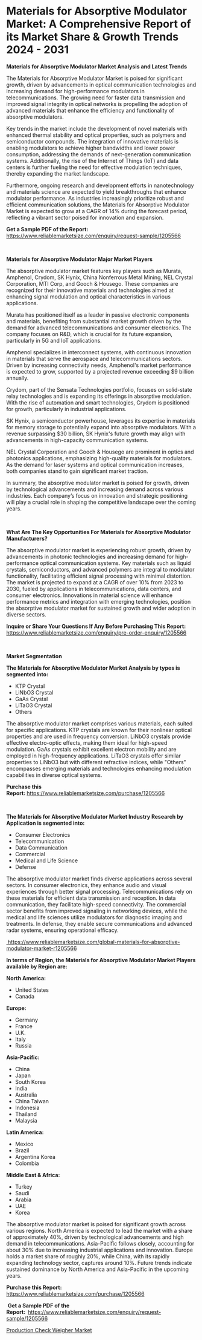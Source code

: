 <p><h1>Materials for Absorptive Modulator Market: A Comprehensive Report of its Market Share & Growth Trends 2024 - 2031</h1></p><p><strong>Materials for Absorptive Modulator Market Analysis and Latest Trends</strong></p>
<p><p>The Materials for Absorptive Modulator Market is poised for significant growth, driven by advancements in optical communication technologies and increasing demand for high-performance modulators in telecommunications. The growing need for faster data transmission and improved signal integrity in optical networks is propelling the adoption of advanced materials that enhance the efficiency and functionality of absorptive modulators.</p><p>Key trends in the market include the development of novel materials with enhanced thermal stability and optical properties, such as polymers and semiconductor compounds. The integration of innovative materials is enabling modulators to achieve higher bandwidths and lower power consumption, addressing the demands of next-generation communication systems. Additionally, the rise of the Internet of Things (IoT) and data centers is further fueling the need for effective modulation techniques, thereby expanding the market landscape.</p><p>Furthermore, ongoing research and development efforts in nanotechnology and materials science are expected to yield breakthroughs that enhance modulator performance. As industries increasingly prioritize robust and efficient communication solutions, the Materials for Absorptive Modulator Market is expected to grow at a CAGR of 14% during the forecast period, reflecting a vibrant sector poised for innovation and expansion.</p></p>
<p><strong>Get a Sample PDF of the Report:&nbsp;</strong> <a href="https://www.reliablemarketsize.com/enquiry/request-sample/1205566?utm_campaign=1133&utm_medium=2&utm_source=Github&utm_content=ia&utm_term=31122024&utm_id=materials-for-absorptive-modulator">https://www.reliablemarketsize.com/enquiry/request-sample/1205566</a></p>
<p>&nbsp;</p>
<p><strong>Materials for Absorptive Modulator Major Market Players</strong></p>
<p><p>The absorptive modulator market features key players such as Murata, Amphenol, Crydom, SK Hynix, China Nonferrous Metal Mining, NEL Crystal Corporation, MTI Corp, and Gooch & Housego. These companies are recognized for their innovative materials and technologies aimed at enhancing signal modulation and optical characteristics in various applications.</p><p>Murata has positioned itself as a leader in passive electronic components and materials, benefiting from substantial market growth driven by the demand for advanced telecommunications and consumer electronics. The company focuses on R&D, which is crucial for its future expansion, particularly in 5G and IoT applications.</p><p>Amphenol specializes in interconnect systems, with continuous innovation in materials that serve the aerospace and telecommunications sectors. Driven by increasing connectivity needs, Amphenol's market performance is expected to grow, supported by a projected revenue exceeding $9 billion annually.</p><p>Crydom, part of the Sensata Technologies portfolio, focuses on solid-state relay technologies and is expanding its offerings in absorptive modulation. With the rise of automation and smart technologies, Crydom is positioned for growth, particularly in industrial applications.</p><p>SK Hynix, a semiconductor powerhouse, leverages its expertise in materials for memory storage to potentially expand into absorptive modulators. With a revenue surpassing $30 billion, SK Hynix's future growth may align with advancements in high-capacity communication systems.</p><p>NEL Crystal Corporation and Gooch & Housego are prominent in optics and photonics applications, emphasizing high-quality materials for modulators. As the demand for laser systems and optical communication increases, both companies stand to gain significant market traction.</p><p>In summary, the absorptive modulator market is poised for growth, driven by technological advancements and increasing demand across various industries. Each company’s focus on innovation and strategic positioning will play a crucial role in shaping the competitive landscape over the coming years.</p></p>
<p>&nbsp;</p>
<p><strong>What Are The Key Opportunities For Materials for Absorptive Modulator Manufacturers?</strong></p>
<p><p>The absorptive modulator market is experiencing robust growth, driven by advancements in photonic technologies and increasing demand for high-performance optical communication systems. Key materials such as liquid crystals, semiconductors, and advanced polymers are integral to modulator functionality, facilitating efficient signal processing with minimal distortion. The market is projected to expand at a CAGR of over 10% from 2023 to 2030, fueled by applications in telecommunications, data centers, and consumer electronics. Innovations in material science will enhance performance metrics and integration with emerging technologies, position the absorptive modulator market for sustained growth and wider adoption in diverse sectors.</p></p>
<p><strong>Inquire or Share Your Questions If Any Before Purchasing This Report:</strong> <a href="https://www.reliablemarketsize.com/enquiry/pre-order-enquiry/1205566?utm_campaign=1133&utm_medium=2&utm_source=Github&utm_content=ia&utm_term=31122024&utm_id=materials-for-absorptive-modulator">https://www.reliablemarketsize.com/enquiry/pre-order-enquiry/1205566</a></p>
<p>&nbsp;</p>
<p><strong>Market Segmentation</strong></p>
<p><strong>The Materials for Absorptive Modulator Market Analysis by types is segmented into:</strong></p>
<p><ul><li>KTP Crystal</li><li>LiNbO3 Crystal</li><li>GaAs Crystal</li><li>LiTaO3 Crystal</li><li>Others</li></ul></p>
<p><p>The absorptive modulator market comprises various materials, each suited for specific applications. KTP crystals are known for their nonlinear optical properties and are used in frequency conversion. LiNbO3 crystals provide effective electro-optic effects, making them ideal for high-speed modulation. GaAs crystals exhibit excellent electron mobility and are employed in high-frequency applications. LiTaO3 crystals offer similar properties to LiNbO3 but with different refractive indices, while "Others" encompasses emerging materials and technologies enhancing modulation capabilities in diverse optical systems.</p></p>
<p><strong>Purchase this Report:&nbsp;</strong><a href="https://www.reliablemarketsize.com/purchase/1205566?utm_campaign=1133&utm_medium=2&utm_source=Github&utm_content=ia&utm_term=31122024&utm_id=materials-for-absorptive-modulator">https://www.reliablemarketsize.com/purchase/1205566</a></p>
<p>&nbsp;</p>
<p><strong>The Materials for Absorptive Modulator Market Industry Research by Application is segmented into:</strong></p>
<p><ul><li>Consumer Electronics</li><li>Telecommunication</li><li>Data Communication</li><li>Commercial</li><li>Medical and Life Science</li><li>Defense</li></ul></p>
<p><p>The absorptive modulator market finds diverse applications across several sectors. In consumer electronics, they enhance audio and visual experiences through better signal processing. Telecommunications rely on these materials for efficient data transmission and reception. In data communication, they facilitate high-speed connectivity. The commercial sector benefits from improved signaling in networking devices, while the medical and life sciences utilize modulators for diagnostic imaging and treatments. In defense, they enable secure communications and advanced radar systems, ensuring operational efficacy.</p></p>
<p><a href="https://www.reliablemarketsize.com/global-materials-for-absorptive-modulator-market-r1205566?utm_campaign=1133&utm_medium=2&utm_source=Github&utm_content=ia&utm_term=31122024&utm_id=materials-for-absorptive-modulator">&nbsp;https://www.reliablemarketsize.com/global-materials-for-absorptive-modulator-market-r1205566</a></p>
<p><strong>In terms of Region, the Materials for Absorptive Modulator Market Players available by Region are:</strong></p>
<p>
    <p> <strong> North America: </strong>
        <ul>
            <li>United States</li>
            <li>Canada</li>
        </ul>
        </p> 
    <p> <strong> Europe: </strong>
        <ul>
            <li>Germany</li>
            <li>France</li>
            <li>U.K.</li>
            <li>Italy</li>
            <li>Russia</li>
        </ul>
        </p> 
    <p> <strong> Asia-Pacific: </strong>
        <ul>
            <li>China</li>
            <li>Japan</li>
            <li>South Korea</li>
            <li>India</li>
            <li>Australia</li>
            <li>China Taiwan</li>
            <li>Indonesia</li>
            <li>Thailand</li>
            <li>Malaysia</li>
        </ul>
        </p> 
    <p> <strong> Latin America: </strong>
        <ul>
            <li>Mexico</li>
            <li>Brazil</li>
            <li>Argentina Korea</li>
            <li>Colombia</li>
        </ul>
        </p> 
    <p> <strong> Middle East & Africa: </strong>
        <ul>
            <li>Turkey</li>
            <li>Saudi</li>
            <li>Arabia</li>
            <li>UAE</li>
            <li>Korea</li>
        </ul>
    </p>
    </p>
<p><p>The absorptive modulator market is poised for significant growth across various regions. North America is expected to lead the market with a share of approximately 40%, driven by technological advancements and high demand in telecommunications. Asia-Pacific follows closely, accounting for about 30% due to increasing industrial applications and innovation. Europe holds a market share of roughly 20%, while China, with its rapidly expanding technology sector, captures around 10%. Future trends indicate sustained dominance by North America and Asia-Pacific in the upcoming years.</p></p>
<p><strong>Purchase this Report: </strong><a href="https://www.reliablemarketsize.com/purchase/1205566?utm_campaign=1133&utm_medium=2&utm_source=Github&utm_content=ia&utm_term=31122024&utm_id=materials-for-absorptive-modulator">https://www.reliablemarketsize.com/purchase/1205566</a></p>
<p>&nbsp;<strong>Get a Sample PDF of the Report:&nbsp;&nbsp;</strong><a href="https://www.reliablemarketsize.com/enquiry/request-sample/1205566?utm_campaign=1133&utm_medium=2&utm_source=Github&utm_content=ia&utm_term=31122024&utm_id=materials-for-absorptive-modulator">https://www.reliablemarketsize.com/enquiry/request-sample/1205566</a></p>
<p><strong></strong></p>
<p><p><a href="https://github.com/WillieWoodard/Market-Research-Report-List-7/blob/main/production-check-weigher-market.md?utm_campaign=1133&utm_medium=2&utm_source=Github&utm_content=ia&utm_term=31122024&utm_id=materials-for-absorptive-modulator">Production Check Weigher Market</a></p></p>